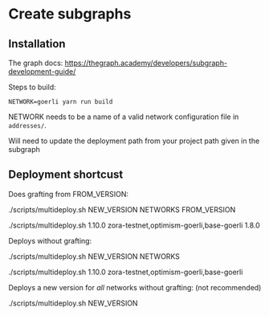 # Create subgraphs

## Installation

The graph docs: https://thegraph.academy/developers/subgraph-development-guide/


Steps to build:

```
NETWORK=goerli yarn run build

```

NETWORK needs to be a name of a valid network configuration file in `addresses/`.


Will need to update the deployment path from your project path given in the subgraph


## Deployment shortcust

Does grafting from FROM_VERSION:

./scripts/multideploy.sh NEW_VERSION NETWORKS FROM_VERSION

./scripts/multideploy.sh 1.10.0 zora-testnet,optimism-goerli,base-goerli 1.8.0

Deploys without grafting:

./scripts/multideploy.sh NEW_VERSION NETWORKS

./scripts/multideploy.sh 1.10.0 zora-testnet,optimism-goerli,base-goerli

Deploys a new version for _all_ networks without grafting: (not recommended)

./scripts/multideploy.sh NEW_VERSION

